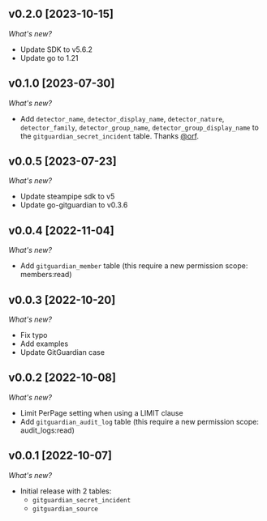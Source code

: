 ## v0.2.0 [2023-10-15]

_What's new?_

* Update SDK to v5.6.2
* Update go to 1.21

## v0.1.0 [2023-07-30]

_What's new?_

- Add `detector_name`, `detector_display_name`, `detector_nature`, `detector_family`, `detector_group_name`, `detector_group_display_name` to the `gitguardian_secret_incident` table. Thanks [@orf](https://github.com/orf).

## v0.0.5 [2023-07-23]

_What's new?_

- Update steampipe sdk to v5
- Update go-gitguardian to v0.3.6

## v0.0.4 [2022-11-04]

_What's new?_

- Add `gitguardian_member` table (this require a new permission scope: members:read)

## v0.0.3 [2022-10-20]

_What's new?_

- Fix typo
- Add examples
- Update GitGuardian case

## v0.0.2 [2022-10-08]

_What's new?_

- Limit PerPage setting when using a LIMIT clause
- Add `gitguardian_audit_log` table (this require a new permission scope: audit_logs:read)

## v0.0.1 [2022-10-07]

_What's new?_

- Initial release with 2 tables:
  - `gitguardian_secret_incident`
  - `gitguardian_source`
